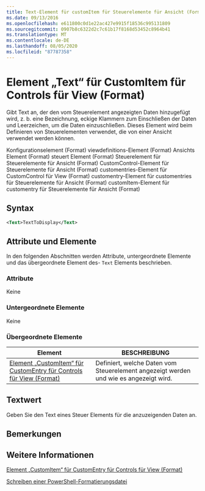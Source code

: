 ```yaml
---
title: Text-Element für customItem für Steuerelemente für Ansicht (Format) | Microsoft-Dokumentation
ms.date: 09/13/2016
ms.openlocfilehash: e611800c0d1e22ac427e9915f18536c995131809
ms.sourcegitcommit: 0907b8c6322d2c7c61b17f8168d53452c8964b41
ms.translationtype: MT
ms.contentlocale: de-DE
ms.lasthandoff: 08/05/2020
ms.locfileid: "87787358"
---
```

# <a name="text-element-for-customitem-for-controls-for-view-format"></a>Element „Text“ für CustomItem für Controls für View (Format)

Gibt Text an, der den vom Steuerelement angezeigten Daten hinzugefügt wird, z. b. eine Bezeichnung, eckige Klammern zum Einschließen der Daten und Leerzeichen, um die Daten einzuschließen. Dieses Element wird beim Definieren von Steuerelementen verwendet, die von einer Ansicht verwendet werden können.

Konfigurationselement (Format) viewdefinitions-Element (Format) Ansichts Element (Format) steuert Element (Format) Steuerelement für Steuerelemente für Ansicht (Format) CustomControl-Element für Steuerelemente für Ansicht (Format) customentries-Element für CustomControl für View (Format) customentry-Element für customentries für Steuerelemente für Ansicht (Format) customItem-Element für customentry für Steuerelemente für Ansicht (Format)

## <a name="syntax"></a>Syntax

```xml
<Text>TextToDisplay</Text>
```

## <a name="attributes-and-elements"></a>Attribute und Elemente

In den folgenden Abschnitten werden Attribute, untergeordnete Elemente und das übergeordnete Element des- `Text` Elements beschrieben.

### <a name="attributes"></a>Attribute

Keine

### <a name="child-elements"></a>Untergeordnete Elemente

Keine

### <a name="parent-elements"></a>Übergeordnete Elemente

|Element|BESCHREIBUNG|
|-------------|-----------------|
|[Element „CustomItem“ für CustomEntry für Controls für View (Format)](./customitem-element-for-customentry-for-controls-for-view-format.md)|Definiert, welche Daten vom Steuerelement angezeigt werden und wie es angezeigt wird.|

## <a name="text-value"></a>Textwert

Geben Sie den Text eines Steuer Elements für die anzuzeigenden Daten an.

## <a name="remarks"></a>Bemerkungen

## <a name="see-also"></a>Weitere Informationen

[Element „CustomItem“ für CustomEntry für Controls für View (Format)](./customitem-element-for-customentry-for-controls-for-view-format.md)

[Schreiben einer PowerShell-Formatierungsdatei](./writing-a-powershell-formatting-file.md)
